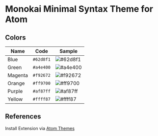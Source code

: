 # Monokai Minimal Syntax Theme for Atom

## Colors
| Name         | Code      | Sample
|--------------|-----------|------------------------------------------------------------
| Blue         | `#62d8f1` |![#62d8f1](https://placehold.it/100x40/62d8f1/000000?text=+)
| Green        | `#a4e400` |![#a4e400](https://placehold.it/100x40/a4e400/000000?text=+)
| Magenta      | `#f92672` |![#f92672](https://placehold.it/100x40/f92672/000000?text=+)
| Orange       | `#ff9700` |![#ff9700](https://placehold.it/100x40/ff9700/000000?text=+)
| Purple       | `#af87ff` |![#af87ff](https://placehold.it/100x40/af87ff/000000?text=+)
| Yellow       | `#ffff87` |![#ffff87](https://placehold.it/100x40/ffff87/111111?text=+)

## References
Install Extension via [Atom Themes](https://atom.io/themes/monokai-minimal)

